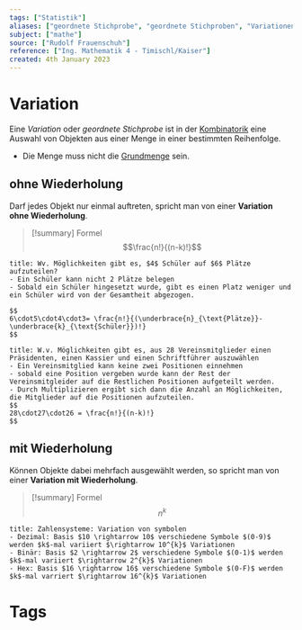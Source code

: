 ```yaml
---
tags: ["Statistik"]
aliases: ["geordnete Stichprobe", "geordnete Stichproben", "Variationen"]
subject: ["mathe"]
source: ["Rudolf Frauenschuh"]
reference: ["Ing. Mathematik 4 - Timischl/Kaiser"]
created: 4th January 2023
---
```


# Variation
Eine *Variation* oder *geordnete Stichprobe* ist in der [Kombinatorik](mathe/mathe%20(5)/Kombinatorik.md) eine Auswahl von Objekten aus einer Menge in einer bestimmten Reihenfolge.
- Die Menge muss nicht die [Grundmenge](mathe/mathe%20(5)/Grundmenge.md) sein.
## ohne Wiederholung
Darf jedes Objekt nur einmal auftreten, spricht man von einer **Variation ohne Wiederholung**.

>[!summary] Formel
> $$\frac{n!}{(n-k)!}$$


```ad-example
title: Wv. Möglichkeiten gibt es, $4$ Schüler auf $6$ Plätze aufzuteilen?
- Ein Schüler kann nicht 2 Plätze belegen
- Sobald ein Schüler hingesetzt wurde, gibt es einen Platz weniger und ein Schüler wird von der Gesamtheit abgezogen. 

$$
6\cdot5\cdot4\cdot3= \frac{n!}{(\underbrace{n}_{\text{Plätze}}-\underbrace{k}_{\text{Schüler}})!}
$$
```

```ad-example
title: W.v. Möglichkeiten gibt es, aus 28 Vereinsmitglieder einen Präsidenten, einen Kassier und einen Schriftführer auszuwählen
- Ein Vereinsmitglied kann keine zwei Positionen einnehmen
- sobald eine Position vergeben wurde kann der Rest der Vereinsmitgleider auf die Restlichen Positionen aufgeteilt werden.
- Durch Multiplizieren ergibt sich dann die Anzahl an Möglichkeiten, die Mitglieder auf die Positionen aufzuteilen.
$$
28\cdot27\cdot26 = \frac{n!}{(n-k)!}
$$
```

## mit Wiederholung
Können Objekte dabei mehrfach ausgewählt werden, so spricht man von einer **Variation mit Wiederholung**.
>[!summary] Formel
$$n^{k}$$


```ad-example
title: Zahlensysteme: Variation von symbolen
- Dezimal: Basis $10 \rightarrow 10$ verschiedene Symbole $(0-9)$ werden $k$-mal variiert $\rightarrow 10^{k}$ Variationen
- Binär: Basis $2 \rightarrow 2$ verschiedene Symbole $(0-1)$ werden $k$-mal variiert $\rightarrow 2^{k}$ Variationen
- Hex: Basis $16 \rightarrow 16$ verschiedene Symbole $(0-F)$ werden $k$-mal varriert $\rightarrow 16^{k}$ Variationen
```

# Tags